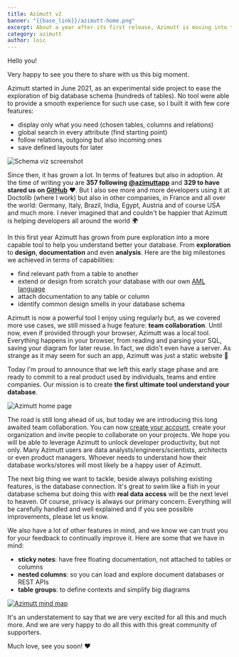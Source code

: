 ```yaml
---
title: Azimutt v2
banner: "{{base_link}}/azimutt-home.png"
excerpt: About a year after its first release, Azimutt is moving into the biggest change it has ever made, and for that, we announce today the 2nd version of Azimutt 🚀
category: azimutt
author: loic
---
```


Hello you!

Very happy to see you there to share with us this big moment.

Azimutt started in June 2021, as an experimental side project to ease the exploration of big database schema (hundreds of tables). No tool were able to provide a smooth experience for such use case, so I built it with few core features:

- display only what you need (chosen tables, columns and relations)
- global search in every attribute (find starting point)
- follow relations, outgoing but also incoming ones
- save defined layouts for later

![Schema viz screenshot]({{base_link}}/schema-viz.png)

Since then, it has grown a lot. In terms of features but also in adoption. At the time of writing you are **357 following [@azimuttapp](https://twitter.com/azimuttapp)** and **329 to have stared us on [GitHub](https://github.com/azimuttapp/azimutt)** ❤️. But I also see more and more developers using it at Doctolib (where I work) but also in other companies, in France and all over the world: Germany, Italy, Brazil, India, Egypt, Austria and of course USA and much more. I never imagined that and couldn't be happier that Azimutt is helping developers all around the world 🌍️

In this first year Azimutt has grown from pure exploration into a more capable tool to help you understand better your database. From **exploration** to **design**, **documentation** and even **analysis**. Here are the big milestones we achieved in terms of capabilities:

- find relevant path from a table to another
- extend or design from scratch your database with our own [AML language](https://azimutt.app/docs/aml)
- attach documentation to any table or column
- identify common design smells in your database schema

Azimutt is now a powerful tool I enjoy using regularly but, as we covered more use cases, we still missed a huge feature: **team collaboration**. Until now, even if provided through your browser, Azimutt was a local tool. Everything happens in your browser, from reading and parsing your SQL, saving your diagram for later reuse. In fact, we didn't even have a server. As strange as it may seem for such an app, Azimutt was just a static website 🤯

Today I'm proud to announce that we left this early stage phase and are ready to commit to a real product used by individuals, teams and entire companies. Our mission is to create **the first ultimate tool understand your database**.

![Azimutt home page]({{base_link}}/azimutt-home.png)

The road is still long ahead of us, but today we are introducing this long awaited team collaboration. You can now [create your account](/login), create your organization and invite people to collaborate on your projects. We hope you will be able to leverage Azimutt to unlock developer productivity, but not only. Many Azimutt users are data analysts/engineers/scientists, architects or even product managers. Whoever needs to understand how their database works/stores will most likely be a happy user of Azimutt.

The next big thing we want to tackle, beside always polishing existing features, is the database connection. It's great to swim like a fish in your database schema but doing this with **real data access** will be the next level to heaven. Of course, privacy is always our primary concern. Everything will be carefully handled and well explained and if you see possible improvements, please let us know.

We also have a lot of other features in mind, and we know we can trust you for your feedback to continually improve it. Here are some that we have in mind:

- **sticky notes**: have free floating documentation, not attached to tables or columns
- **nested columns**: so you can load and explore document databases or REST APIs
- **table groups**: to define contexts and simplify big diagrams

[![Azimutt mind map]({{base_link}}/azimutt-mind-map.png)](https://mm.tt/map/2434161843?t=N2yWZj1pc1)

It's an understatement to say that we are very excited for all this and much more. And we are very happy to do all this with this great community of supporters.

Much love, see you soon! ❤️
